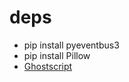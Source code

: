 # deps
- pip install pyeventbus3
- pip install Pillow
- [Ghostscript](https://www.ghostscript.com/download/gsdnld.html)